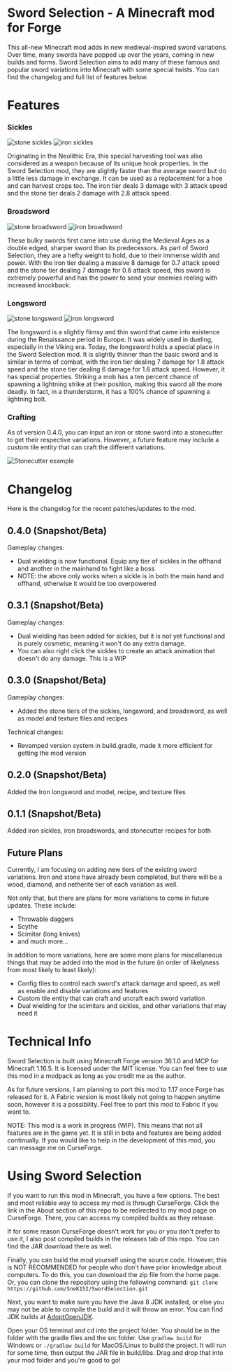 # Sword Selection - A Minecraft mod for Forge
This all-new Minecraft mod adds in new medieval-inspired sword variations. Over time, many swords have popped up over the years, coming in new builds and forms. Sword Selection aims to add many of these famous and popular sword variations into Minecraft with some special twists. You can find the changelog and full list of features below.

# Features

### Sickles

![stone sickles](https://i.ibb.co/3v0Hf0c/stonesickles.png) ![iron sickles](https://i.ibb.co/9v0ybjK/ironsickles.png)

Originating in the Neolithic Era, this special harvesting tool was also considered as a weapon because of its unique hook properties. In the Sword Selection mod, they are slightly faster than the average sword but do a little less damage in exchange. It can be used as a replacement for a hoe and can harvest crops too. The iron tier deals 3 damage with 3 attack speed and the stone tier deals 2 damage with 2.8 attack speed.

### Broadsword

![stone broadsword](https://i.ibb.co/TryQwbN/stonebroadsword.png) ![iron broadsword](https://i.ibb.co/19jzYTF/ironbroadsword.png)

These bulky swords first came into use during the Medieval Ages as a double edged, sharper sword than its predecessors. As part of Sword Selection, they are a hefty weight to hold, due to their immense width and power. With the iron tier dealing a massive 8 damage for 0.7 attack speed and the stone tier dealing 7 damage for 0.6 attack speed, this sword is extremely powerful and has the power to send your enemies reeling with increased knockback.

### Longsword

![stone longsword](https://i.ibb.co/c8GsfT2/stonelongsword.png) ![iron longsword](https://i.ibb.co/kBy5yCn/ironlongsword.png)

The longsword is a slightly flimsy and thin sword that came into existence during the Renaissance period in Europe. It was widely used in dueling, especially in the Viking era. Today, the longsword holds a special place in the Sword Selection mod. It is slightly thinner than the basic sword and is similar in terms of combat, with the iron tier dealing 7 damage for 1.8 attack speed and the stone tier dealing 6 damage for 1.6 attack speed. However, it has special properties. Striking a mob has a ten percent chance of spawning a lightning strike at their position, making this sword all the more deadly. In fact, in a thunderstorm, it has a 100% chance of spawning a lightning bolt. 

### Crafting
As of version 0.4.0, you can input an iron or stone sword into a stonecutter to get their respective variations. However, a future feature may include a custom tile entity that can craft the different variations.

![Stonecutter example](https://i.ibb.co/VSbJGhD/Sword-Selection-Stonecutter-GUI.png)

# Changelog
Here is the changelog for the recent patches/updates to the mod.

## 0.4.0 (Snapshot/Beta)

Gameplay changes:
- Dual wielding is now functional. Equip any tier of sickles in the offhand and another in the mainhand to fight like a boss
- NOTE: the above only works when a sickle is in both the main hand and offhand, otherwise it would be too overpowered


## 0.3.1 (Snapshot/Beta)

Gameplay changes:
- Dual wielding has been added for sickles, but it is not yet functional and is purely cosmetic, meaning it won't do any extra damage.
- You can also right click the sickles to create an attack animation that doesn't do any damage. This is a WIP

## 0.3.0 (Snapshot/Beta)
Gameplay changes:
- Added the stone tiers of the sickles, longsword, and broadsword, as well as model and texture files and recipes

Technical changes:
- Revamped version system in build.gradle, made it more efficient for getting the mod version

## 0.2.0 (Snapshot/Beta)
Added the Iron longsword and model, recipe, and texture files

## 0.1.1 (Snapshot/Beta)
Added iron sickles, iron broadswords, and stonecutter recipes for both


## Future Plans
Currently, I am focusing on adding new tiers of the existing sword variations. Iron and stone have already been completed, but there will be a wood, diamond, and netherite tier of each variation as well. 

Not only that, but there are plans for more variations to come in future updates. These include:
- Throwable daggers
- Scythe
- Scimitar (long knives)
- and much more...

In addition to more variations, here are some more plans for miscellaneous things that may be added into the mod in the future (in order of likelyness from most likely to least likely):
- Config files to control each sword's attack damage and speed, as well as enable and disable variations and features
- Custom tile entity that can craft and uncraft each sword variation
- Dual wielding for the scimitars and sickles, and other variations that may need it


# Technical Info
Sword Selection is built using Minecraft Forge version 36.1.0 and MCP for Minecraft 1.16.5. It is licensed under the MIT license. You can feel free to use this mod in a modpack as long as you credit me as the author.

As for future versions, I am planning to port this mod to 1.17 once Forge has released for it. 
A Fabric version is most likely not going to happen anytime soon, however it is a possibility. Feel free to port this mod to Fabric if you want to.

NOTE: This mod is a work in progress (WIP). This means that not all features are in the game yet. It is still in beta and features are being added continually. If you would like to help in the development of this mod, you can message me on CurseForge. 

# Using Sword Selection
If you want to run this mod in Minecraft, you have a few options. The best and most reliable way to access my mod is through CurseForge. Click the link in the About section of this repo to be redirected to my mod page on CurseForge. There, you can access my compiled builds as they release. 

If for some reason CurseForge doesn't work for you or you don't prefer to use it, I also post compiled builds in the releases tab of this repo. You can find the JAR download there as well.

Finally, you can build the mod yourself using the source code. However, this is NOT RECOMMENDED for people who don't have prior knowledge about computers. To do this, you can download the zip file from the home page. Or, you can clone the repository using the following command:
`git clone https://github.com/SneK152/SwordSelection.git`

Next, you want to make sure you have the Java 8 JDK installed, or else you may not be able to compile the build and it will throw an error. You can find JDK builds at [AdoptOpenJDK](https://adoptopenjdk.net). 

Open your OS terminal and cd into the project folder. You should be in the folder with the gradle files and the src folder. Use `gradlew build` for Windows or `./gradlew build` for MacOS/Linux to build the project. It will run for some time, then output the JAR file in build/libs. Drag and drop that into your mod folder and you're good to go!
